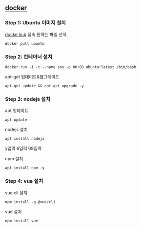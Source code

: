 ## [docker](https://www.docker.com/)

### Step 1: Ubuntu 이미지 설치


[docke hub](https://hub.docker.com/) 접속 원하는 파일 선택
``` ubuntu
docker pull ubuntu
```

### Step 2: 컨테이너 설치


``` ubuntu
docker run -i -t --name sns -p 80:80 ubuntu:latest /bin/bash
```


apt-get 업데이트&업그래이드
``` ubuntu
apt-get update && apt-get upgrade -y
```


### Step 3: nodejs 설치


apt 업데이트
``` ubuntu
apt update
```


nodejs 설치
``` ubuntu
apt install nodejs
```

y입력 6입력 69입력


npm 설치
``` ubuntu
apt install npm -y
```


### Step 4: vue 설치


vue cli 설치
``` ubuntu
npm install -g @vue/cli
```


vue 설치
``` ubuntu
npm install vue
```


